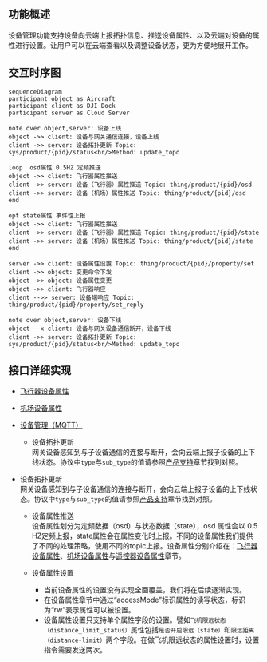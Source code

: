 ## 功能概述
设备管理功能支持设备向云端上报拓扑信息、推送设备属性、以及云端对设备的属性进行设置。让用户可以在云端查看以及调整设备状态，更为方便地展开工作。

## 交互时序图

```mermaid
sequenceDiagram
participant object as Aircraft
participant client as DJI Dock
participant server as Cloud Server

note over object,server: 设备上线
object ->> client: 设备与网关通信连接，设备上线
client ->> server: 设备拓扑更新 Topic: sys/product/{pid}/status<br/>Method: update_topo

loop  osd属性 0.5HZ 定频推送
object ->> client: 飞行器属性推送
client ->> server: 设备（飞行器）属性推送 Topic: thing/product/{pid}/osd
client ->> server: 设备（机场）属性推送 Topic: thing/product/{pid}/osd
end

opt state属性 事件性上报
object ->> client: 飞行器属性推送
client ->> server: 设备（飞行器）属性推送 Topic: thing/product/{pid}/state
client ->> server: 设备（机场）属性推送 Topic: thing/product/{pid}/state
end

server ->> client: 设备属性设置 Topic: thing/product/{pid}/property/set
client ->> object: 变更命令下发
object ->> object: 设备属性变更
object ->> client: 飞行器响应
client -->> server: 设备端响应 Topic: thing/product/{pid}/property/set_reply

note over object,server: 设备下线
object --x client: 设备与网关设备通信断开，设备下线
client ->> server: 设备拓扑更新 Topic: sys/product/{pid}/status<br/>Method: update_topo

```

## 接口详细实现

* [飞行器设备属性](https://developer.dji.com/doc/cloud-api-tutorial/cn/server-api-reference/mqtt/thing-model/drone/m30-series/properties.html)

* [机场设备属性](https://developer.dji.com/doc/cloud-api-tutorial/cn/server-api-reference/mqtt/thing-model/gateway/dock/properties.html)

* [设备管理（MQTT）](https://developer.dji.com/doc/cloud-api-tutorial/cn/server-api-reference/mqtt/thing-model/gateway/dock/device.html)
  * 设备拓扑更新<br/>
    网关设备感知到与子设备通信的连接与断开，会向云端上报子设备的上下线状态。协议中`type`与`sub_type`的值请参照[产品支持](https://developer.dji.com/doc/cloud-api-tutorial/cn/overview/product-support.html)章节找到对照。

* 设备拓扑更新<br/>
  网关设备感知到与子设备通信的连接与断开，会向云端上报子设备的上下线状态。协议中`type`与`sub_type`的值请参照[产品支持](https://developer.dji.com/doc/cloud-api-tutorial/cn/overview/product-support.html)章节找到对照。

  * 设备属性推送<br/>
    设备属性划分为定频数据（osd）与状态数据（state），osd 属性会以 0.5 HZ定频上报，state属性会在属性变化时上报。不同的设备属性我们提供了不同的处理策略，使用不同的topic上报。设备属性分别介绍在：[飞行器设备属性](https://developer.dji.com/doc/cloud-api-tutorial/cn/server-api-reference/mqtt/thing-model/drone/properties.html)、[机场设备属性](https://developer.dji.com/doc/cloud-api-tutorial/cn/server-api-reference/mqtt/thing-model/gateway/dock/properties.html)与[遥控器设备属性](https://developer.dji.com/doc/cloud-api-tutorial/cn/server-api-reference/mqtt/thing-model/gateway/remote-controller/properties.html)章节。

  * 设备属性设置<br/>
    * 当前设备属性的设置没有实现全面覆盖，我们将在后续逐渐实现。
    * 在设备属性章节中通过“accessMode”标识属性的读写状态，标识为“rw”表示属性可以被设置。
    * 设备属性设置只支持单个属性字段的设置。譬如`飞机限远状态（distance_limit_status）`属性包括`是否开启限远（state）`和`限远距离（distance-limit）`两个字段。在做飞机限远状态的属性设置时，设置指令需要发送两次。
